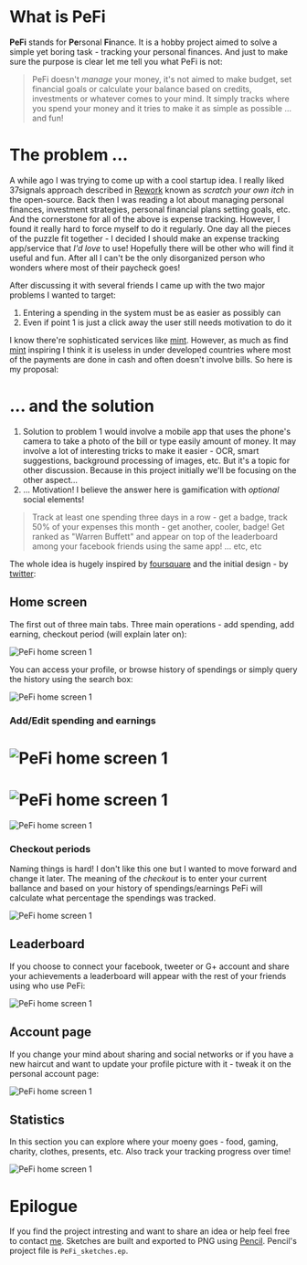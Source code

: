 # What is PeFi

**PeFi** stands for **Pe**rsonal **Fi**nance. It is a hobby project aimed to solve a simple yet boring task - tracking your personal finances. And just to make sure the purpose is clear let me tell you what PeFi is not:


> PeFi doesn't *manage* your money, it's not aimed to make budget, set financial goals or calculate your balance based on credits, investments or whatever comes to your mind. It simply tracks where you spend your money and it tries to make it as simple as possible ... and fun!

# The problem ...

A while ago I was trying to come up with a cool startup idea. I really liked 37signals approach described in [Rework][1] known as *scratch your own itch* in the open-source. Back then I was reading a lot about managing personal finances, investment strategies, personal financial plans setting goals, etc. And the cornerstone for all of the above is expense tracking. However, I found it really hard to force myself to do it regularly. One day all the pieces of the puzzle fit together - I decided I should make an expense tracking app/service that *I'd love* to use! Hopefully there will be other who will find it useful and fun. After all I can't be the only disorganized person who wonders where most of their paycheck goes!

After discussing it with several friends I came up with the two major problems I wanted to target:

1. Entering a spending in the system must be as easier as possibly can
2. Even if point 1 is just a click away the user still needs motivation to do it

I know there're sophisticated services like [mint][2]. However, as much as find [mint][2] inspiring I think it is useless in under developed countries where most of the payments are done in cash and often doesn't involve bills. So here is my proposal:

# ... and the solution

1. Solution to problem 1 would involve a mobile app that uses the phone's camera to take a photo of the bill or type easily amount of money. It may involve a lot of interesting tricks to make it easier - OCR, smart suggestions, background processing of images, etc. But it's a topic for other discussion. Because in this project initially we'll be focusing on the other aspect...
2. ... Motivation! I believe the answer here is gamification with *optional* social elements!
 
> Track at least one spending three days in a row - get a badge, track 50% of your expenses this month - get another, cooler, badge! Get ranked as "Warren Buffett" and appear on top of the leaderboard among your facebook friends using the same app! ... etc, etc

The whole idea is hugely inspired by [foursquare][3] and the initial design - by [twitter][4]:

## Home screen
The first out of three main tabs. Three main operations - add spending, add earning, checkout period (will explain later on):

![PeFi home screen 1](https://github.com/pefi-project/pefi/blob/master/png/pefihome1.png)

You can access your profile, or browse history of spendings or simply query the history using the search box:

![PeFi home screen 1](https://github.com/pefi-project/pefi/blob/master/png/pefihome2.png)

### Add/Edit spending and earnings
![PeFi home screen 1](https://github.com/pefi-project/pefi/blob/master/png/pefiadd.png)
===
![PeFi home screen 1](https://github.com/pefi-project/pefi/blob/master/png/pefiedit.png)
=== 
![PeFi home screen 1](https://github.com/pefi-project/pefi/blob/master/png/pefiaddearning.png)

### Checkout periods
Naming things is hard! I don't like this one but I wanted to move forward and change it later. The meaning of the *checkout* is to enter your current ballance and based on your history of spendings/earnings PeFi will calculate what percentage the spendings was tracked.

![PeFi home screen 1](https://github.com/pefi-project/pefi/blob/master/png/peficheckout.png)

## Leaderboard
If you choose to connect your facebook, tweeter or G+ account and share your achievements a leaderboard will appear with the rest of your friends using who use PeFi:

![PeFi home screen 1](https://github.com/pefi-project/pefi/blob/master/png/pefileaderboard.png)

## Account page
If you change your mind about sharing and social networks or if you have a new haircut and want to update your profile picture with it - tweak it on the personal account page:

![PeFi home screen 1](https://github.com/pefi-project/pefi/blob/master/png/pefiaccount.png)

## Statistics
In this section you can explore where your moeny goes - food, gaming, charity, clothes, presents, etc. Also track your tracking progress over time!

![PeFi home screen 1](https://github.com/pefi-project/pefi/blob/master/png/pefistats.png)

# Epilogue
If you find the project intresting and want to share an idea or help feel free to contact [me][5]. Sketches are built and exported to PNG using [Pencil][6]. Pencil's project file is ```PeFi_sketches.ep```. 


[1]: https://37signals.com/rework
[2]: https://www.mint.com/
[3]: https://foursquare.com/
[4]: https://twitter.com/
[5]: https://github.com/hristoyankov
[6]: http://pencil.evolus.vn/
